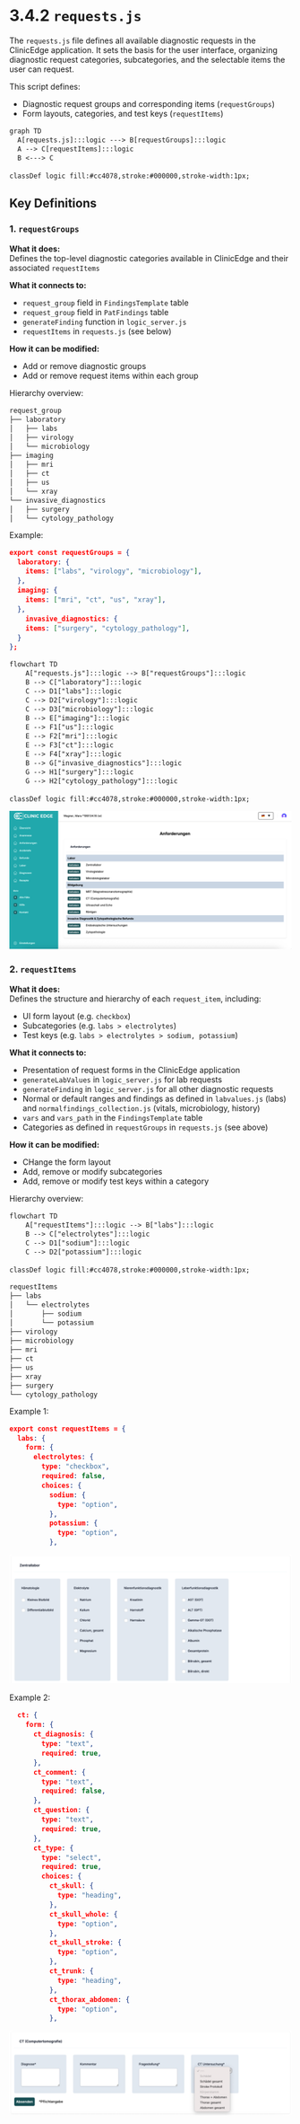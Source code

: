 # 3.4.2 `requests.js`

The `requests.js` file defines all available diagnostic requests in the ClinicEdge application. It sets the basis for the user interface, organizing diagnostic request categories, subcategories, and the selectable items the user can request. 

This script defines:
- Diagnostic request groups and corresponding items (`requestGroups`)
- Form layouts, categories, and test keys (`requestItems`)

```mermaid
graph TD
  A[requests.js]:::logic ---> B[requestGroups]:::logic
  A --> C[requestItems]:::logic
  B <---> C

classDef logic fill:#cc4078,stroke:#000000,stroke-width:1px;
```

## Key Definitions

### 1. `requestGroups`

**What it does:**  
Defines the top-level diagnostic categories available in ClinicEdge and their associated `requestItems`

**What it connects to:**  
- `request_group` field in `FindingsTemplate` table 
- `request_group` field in `PatFindings` table
- `generateFinding` function in `logic_server.js`
- `requestItems` in `requests.js` (see below)

**How it can be modified:**  
- Add or remove diagnostic groups
- Add or remove request items within each group

Hierarchy overview:
```
request_group
├── laboratory
│   ├── labs
│   ├── virology
│   └── microbiology
├── imaging
│   ├── mri
│   ├── ct
│   ├── us
│   └── xray
└── invasive_diagnostics
│   ├── surgery
│   └── cytology_pathology
```

Example:
```json
export const requestGroups = {
  laboratory: {
    items: ["labs", "virology", "microbiology"],
  },
  imaging: {
    items: ["mri", "ct", "us", "xray"],
  },
    invasive_diagnostics: {
    items: ["surgery", "cytology_pathology"],
  }
};
```

```mermaid
flowchart TD
    A["requests.js"]:::logic --> B["requestGroups"]:::logic
    B --> C["laboratory"]:::logic
    C --> D1["labs"]:::logic
    C --> D2["virology"]:::logic
    C --> D3["microbiology"]:::logic
    B --> E["imaging"]:::logic
    E --> F1["us"]:::logic
    E --> F2["mri"]:::logic
    E --> F3["ct"]:::logic
    E --> F4["xray"]:::logic
    B --> G["invasive_diagnostics"]:::logic
    G --> H1["surgery"]:::logic
    G --> H2["cytology_pathology"]:::logic

classDef logic fill:#cc4078,stroke:#000000,stroke-width:1px;
```

![](./Images/3_4_2_requests_ce.jpg)

### 2. `requestItems`

**What it does:**  
Defines the structure and hierarchy of each `request_item`, including:
- UI form layout (e.g. `checkbox`)
- Subcategories (e.g. `labs > electrolytes`)
- Test keys (e.g. `labs > electrolytes > sodium, potassium`)

**What it connects to:**  
- Presentation of request forms in the ClinicEdge application
- `generateLabValues` in `logic_server.js` for lab requests 
- `generateFinding` in `logic_server.js` for all other diagnostic requests
- Normal or default ranges and findings as defined in `labvalues.js` (labs) and `normalfindings_collection.js` (vitals, microbiology, history)
- `vars` and `vars_path` in the `FindingsTemplate` table
- Categories as defined in `requestGroups` in `requests.js` (see above)

**How it can be modified:**  
- CHange the form layout
- Add, remove or modify subcategories
- Add, remove or modify test keys within a category

Hierarchy overview:

```mermaid
flowchart TD
    A["requestItems"]:::logic --> B["labs"]:::logic
    B --> C["electrolytes"]:::logic
    C --> D1["sodium"]:::logic
    C --> D2["potassium"]:::logic

classDef logic fill:#cc4078,stroke:#000000,stroke-width:1px;
```

```
requestItems
├── labs
│   └── electrolytes
│       ├── sodium
│       └── potassium
├── virology
├── microbiology
├── mri
├── ct
├── us
├── xray
├── surgery
└── cytology_pathology
```

Example 1:
```json
export const requestItems = {
  labs: {
    form: {
      electrolytes: {
        type: "checkbox",
        required: false,
        choices: {
          sodium: {
            type: "option",
          },
          potassium: {
            type: "option",
          },
```

![](./Images/3_4_2_requestItems_1.jpg)

Example 2:
```json
  ct: {
    form: {
      ct_diagnosis: {
        type: "text",
        required: true,
      },
      ct_comment: {
        type: "text",
        required: false,
      },
      ct_question: {
        type: "text",
        required: true,
      },
      ct_type: {
        type: "select",
        required: true,
        choices: {
          ct_skull: {
            type: "heading",
          },
          ct_skull_whole: {
            type: "option",
          },
          ct_skull_stroke: {
            type: "option",
          },
          ct_trunk: {
            type: "heading",
          },
          ct_thorax_abdomen: {
            type: "option",
          },
```
![](./Images/3_4_2_requestItems_2.jpg)